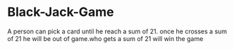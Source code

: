 # Black-Jack-Game
A person can pick a card until he reach a sum of 21. once he crosses a sum of 21 he will be out of game.who gets a sum of 21 will win the game
